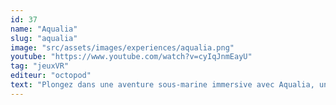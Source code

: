 ```yaml
---
id: 37
name: "Aqualia"
slug: "aqualia"
image: "src/assets/images/experiences/aqualia.png"
youtube: "https://www.youtube.com/watch?v=cyIqJnmEayU"
tag: "jeuxVR"
editeur: "octopod"
text: "Plongez dans une aventure sous-marine immersive avec Aqualia, une expérience VR coopérative captivante. Explorez les fonds marins colorés, découvrez des trésors cachés et collaborez avec votre équipe pour ouvrir des coffres mystérieux. Parfait pour les familles, les groupes d'amis ou les novices en réalité virtuelle, Aqualia offre une expérience accessible et ludique."
---
```


